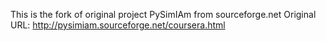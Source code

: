 This is the fork of original project PySimIAm from sourceforge.net
Original URL: http://pysimiam.sourceforge.net/coursera.html

